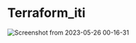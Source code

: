 # Terraform_iti

![Screenshot from 2023-05-26 00-16-31](https://github.com/nabela-ashraf/Terraform_iti/assets/69801044/1d0e667a-6daa-45bf-abdb-25ec657b5ce1)

